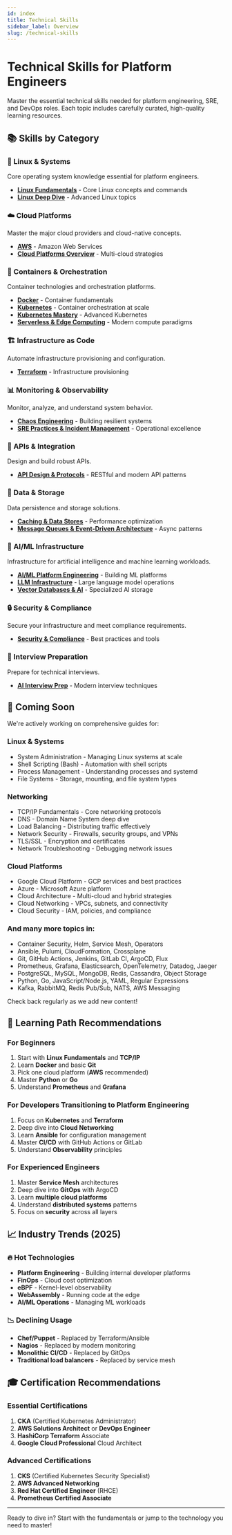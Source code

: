 ```yaml
---
id: index
title: Technical Skills
sidebar_label: Overview
slug: /technical-skills
---
```


# Technical Skills for Platform Engineers

Master the essential technical skills needed for platform engineering, SRE, and DevOps roles. Each topic includes carefully curated, high-quality learning resources.

## 📚 Skills by Category

### 🐧 Linux & Systems
Core operating system knowledge essential for platform engineers.

- **[Linux Fundamentals](/technical/linux-fundamentals)** - Core Linux concepts and commands
- **[Linux Deep Dive](/technical/linux-deep-dive)** - Advanced Linux topics

### ☁️ Cloud Platforms
Master the major cloud providers and cloud-native concepts.

- **[AWS](/technical/aws)** - Amazon Web Services
- **[Cloud Platforms Overview](/technical/cloud-platforms)** - Multi-cloud strategies

### 🐳 Containers & Orchestration
Container technologies and orchestration platforms.

- **[Docker](/technical/docker)** - Container fundamentals
- **[Kubernetes](/technical/kubernetes)** - Container orchestration at scale
- **[Kubernetes Mastery](/technical/kubernetes-mastery)** - Advanced Kubernetes
- **[Serverless & Edge Computing](/technical/serverless-edge-computing)** - Modern compute paradigms

### 🏗️ Infrastructure as Code
Automate infrastructure provisioning and configuration.

- **[Terraform](/technical/terraform)** - Infrastructure provisioning

### 📊 Monitoring & Observability
Monitor, analyze, and understand system behavior.

- **[Chaos Engineering](/technical/chaos-engineering)** - Building resilient systems
- **[SRE Practices & Incident Management](/technical/sre-practices-incident-management)** - Operational excellence

### 🔌 APIs & Integration
Design and build robust APIs.

- **[API Design & Protocols](/technical/api-design-protocols)** - RESTful and modern API patterns

### 💾 Data & Storage
Data persistence and storage solutions.

- **[Caching & Data Stores](/technical/caching-data-stores)** - Performance optimization
- **[Message Queues & Event-Driven Architecture](/technical/message-queues-event-driven)** - Async patterns

### 🤖 AI/ML Infrastructure
Infrastructure for artificial intelligence and machine learning workloads.

- **[AI/ML Platform Engineering](/technical/ai-ml-platform)** - Building ML platforms
- **[LLM Infrastructure](/technical/llm-infrastructure)** - Large language model operations
- **[Vector Databases & AI](/technical/vector-databases-ai)** - Specialized AI storage

### 🔒 Security & Compliance
Secure your infrastructure and meet compliance requirements.

- **[Security & Compliance](/technical/security-compliance)** - Best practices and tools

### 🎯 Interview Preparation
Prepare for technical interviews.

- **[AI Interview Prep](/technical/ai-interview-prep)** - Modern interview techniques

## 🚧 Coming Soon

We're actively working on comprehensive guides for:

### Linux & Systems
- System Administration - Managing Linux systems at scale
- Shell Scripting (Bash) - Automation with shell scripts
- Process Management - Understanding processes and systemd
- File Systems - Storage, mounting, and file system types

### Networking
- TCP/IP Fundamentals - Core networking protocols
- DNS - Domain Name System deep dive
- Load Balancing - Distributing traffic effectively
- Network Security - Firewalls, security groups, and VPNs
- TLS/SSL - Encryption and certificates
- Network Troubleshooting - Debugging network issues

### Cloud Platforms
- Google Cloud Platform - GCP services and best practices
- Azure - Microsoft Azure platform
- Cloud Architecture - Multi-cloud and hybrid strategies
- Cloud Networking - VPCs, subnets, and connectivity
- Cloud Security - IAM, policies, and compliance

### And many more topics in:
- Container Security, Helm, Service Mesh, Operators
- Ansible, Pulumi, CloudFormation, Crossplane
- Git, GitHub Actions, Jenkins, GitLab CI, ArgoCD, Flux
- Prometheus, Grafana, Elasticsearch, OpenTelemetry, Datadog, Jaeger
- PostgreSQL, MySQL, MongoDB, Redis, Cassandra, Object Storage
- Python, Go, JavaScript/Node.js, YAML, Regular Expressions
- Kafka, RabbitMQ, Redis Pub/Sub, NATS, AWS Messaging

Check back regularly as we add new content!

## 🎯 Learning Path Recommendations

### For Beginners
1. Start with **Linux Fundamentals** and **TCP/IP**
2. Learn **Docker** and basic **Git**
3. Pick one cloud platform (**AWS** recommended)
4. Master **Python** or **Go**
5. Understand **Prometheus** and **Grafana**

### For Developers Transitioning to Platform Engineering
1. Focus on **Kubernetes** and **Terraform**
2. Deep dive into **Cloud Networking**
3. Learn **Ansible** for configuration management
4. Master **CI/CD** with GitHub Actions or GitLab
5. Understand **Observability** principles

### For Experienced Engineers
1. Master **Service Mesh** architectures
2. Deep dive into **GitOps** with ArgoCD
3. Learn **multiple cloud platforms**
4. Understand **distributed systems** patterns
5. Focus on **security** across all layers

## 📈 Industry Trends (2025)

### 🔥 Hot Technologies
- **Platform Engineering** - Building internal developer platforms
- **FinOps** - Cloud cost optimization
- **eBPF** - Kernel-level observability
- **WebAssembly** - Running code at the edge
- **AI/ML Operations** - Managing ML workloads

### 📉 Declining Usage
- **Chef/Puppet** - Replaced by Terraform/Ansible
- **Nagios** - Replaced by modern monitoring
- **Monolithic CI/CD** - Replaced by GitOps
- **Traditional load balancers** - Replaced by service mesh

## 🎓 Certification Recommendations

### Essential Certifications
1. **CKA** (Certified Kubernetes Administrator)
2. **AWS Solutions Architect** or **DevOps Engineer**
3. **HashiCorp Terraform** Associate
4. **Google Cloud Professional** Cloud Architect

### Advanced Certifications
1. **CKS** (Certified Kubernetes Security Specialist)
2. **AWS Advanced Networking**
3. **Red Hat Certified Engineer** (RHCE)
4. **Prometheus Certified Associate**

---

Ready to dive in? Start with the fundamentals or jump to the technology you need to master!